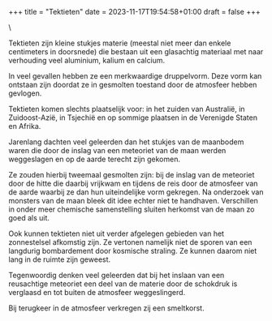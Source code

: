 +++
title = "Tektieten"
date = 2023-11-17T19:54:58+01:00
draft = false
+++

\

Tektieten zijn kleine stukjes materie (meestal niet meer dan enkele
centimeters in doorsnede) die bestaan uit een glasachtig materiaal met
naar verhouding veel aluminium, kalium en calcium.

In veel gevallen hebben ze een merkwaardige druppelvorm. Deze vorm kan
ontstaan zijn doordat ze in gesmolten toestand door de atmosfeer hebben
gevlogen.

Tektieten komen slechts plaatselijk voor: in het zuiden van Australië,
in Zuidoost-Azië, in Tsjechië en op sommige plaatsen in de Verenigde
Staten en Afrika.

Jarenlang dachten veel geleerden dan het stukjes van de maanbodem waren
die door de inslag van een meteoriet van de maan werden weggeslagen en
op de aarde terecht zijn gekomen.

Ze zouden hierbij tweemaal gesmolten zijn: bij de inslag van de
meteoriet door de hitte die daarbij vrijkwam en tijdens de reis door de
atmosfeer van de aarde waarbij ze dan hun uiteindelijke vorm gekregen.
Na onderzoek van monsters van de maan bleek dit idee echter niet te
handhaven. Verschillen in onder meer chemische samenstelling sluiten
herkomst van de maan zo goed als uit.

Ook kunnen tektieten niet uit verder afgelegen gebieden van het
zonnestelsel afkomstig zijn. Ze vertonen namelijk niet de sporen van een
langdurig bombardement door kosmische straling. Ze kunnen daarom niet
lang in de ruimte zijn geweest.

Tegenwoordig denken veel geleerden dat bij het inslaan van een
reusachtige meteoriet een deel van de materie door de schokdruk is
verglaasd en tot buiten de atmosfeer weggeslingerd.

Bij terugkeer in de atmosfeer verkregen zij een smeltkorst.
